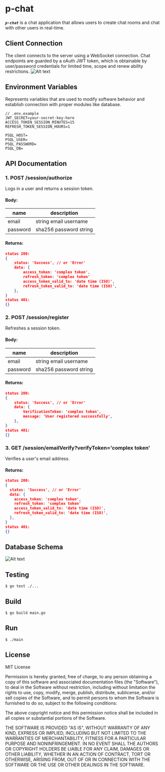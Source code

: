 # p-chat

**_`p-chat`_** is a chat application that allows users to create chat rooms and chat with other users in real-time.


## Client Connection

The client connects to the server using a WebSocket connection. Chat endpoints are guarded by a oAuth JWT token, which is obtainable by user/password credentials for limited time, scope and renew ability restrictions.
![Alt text](https://cdn.discordapp.com/attachments/341254180582981632/1335613734483132528/image.png?ex=67a0ceb8&is=679f7d38&hm=9f3754417c1eef591ab479dfd269f121ae02de27e2811f2f43515eab5b2b00f8&)


## Environment Variables

Represents variables that are used to modify software behavior and establish connection with proper modules like database.
```
// .env.example
JWT_SECRET=your-secret-key-here
ACCESS_TOKEN_SESSION_MINUTES=15
REFRESH_TOKEN_SESSION_HOURS=1

PSQL_HOST=
PSQL_USER=
PSQL_PASSWORD=
PSQL_DB=
```

## API Documentation

### 1. POST /session/authorize

Logs in a user and returns a session token.

#### Body:

| name     | description            |
|----------|------------------------|
| email    | string email username  |
| password | sha256 password string |


#### Returns: 

```json
status 200:
{
    status: 'Success', // or 'Error'
    data: {
        access_token: 'complex token',
        refresh_token: 'complex token'
        access_token_valid_to: 'date time (ISO)',
        refresh_token_valid_to: 'date time (ISO)',
    },
}
status 401:
{}
```

### 2. POST /session/register

Refreshes a session token.

#### Body:

| name     | description            |
|----------|------------------------|
| email    | string email username  |
| password | sha256 password string |

#### Returns: 

```json
status 200:
{
    status: 'Success', // or 'Error'
    data: {
        VerificationToken: 'complex token',
        message: 'User registered successfully',
    },
}
status 401:
{}
```

### 3. GET /session/emailVerify?verifyToken='complex token'

Verifies a user's email address.

#### Returns: 

```json
status 200:
{
  status: 'Success', // or 'Error'
  data: {
    access_token: 'complex token',
    refresh_token: 'complex token'
    access_token_valid_to: 'date time (ISO)',
    refresh_token_valid_to: 'date time (ISO)',
  },
}
status 401:
{}
```

## Database Schema


![Alt text](https://cdn.discordapp.com/attachments/341254180582981632/1335677491448254510/image.png?ex=67a10a19&is=679fb899&hm=d7ccadf0846ceccdd097a43e83a6833cb55928beaec825b2cce22d39504d6c7e&)


## Testing

```
$ go test ./...
```

## Build

```
$ go build main.go
```

## Run

```
$ ./main
```

## License

MIT License

Permission is hereby granted, free of charge, to any person obtaining a copy
of this software and associated documentation files (the "Software"), to deal
in the Software without restriction, including without limitation the rights
to use, copy, modify, merge, publish, distribute, sublicense, and/or sell
copies of the Software, and to permit persons to whom the Software is
furnished to do so, subject to the following conditions:

The above copyright notice and this permission notice shall be included in all
copies or substantial portions of the Software.

THE SOFTWARE IS PROVIDED "AS IS", WITHOUT WARRANTY OF ANY KIND, EXPRESS OR
IMPLIED, INCLUDING BUT NOT LIMITED TO THE WARRANTIES OF MERCHANTABILITY,
FITNESS FOR A PARTICULAR PURPOSE AND NONINFRINGEMENT. IN NO EVENT SHALL THE
AUTHORS OR COPYRIGHT HOLDERS BE LIABLE FOR ANY CLAIM, DAMAGES OR OTHER
LIABILITY, WHETHER IN AN ACTION OF CONTRACT, TORT OR OTHERWISE, ARISING FROM,
OUT OF OR IN CONNECTION WITH THE SOFTWARE OR THE USE OR OTHER DEALINGS IN THE
SOFTWARE.